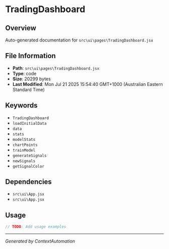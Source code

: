 # TradingDashboard

## Overview
Auto-generated documentation for `src\ui\pages\TradingDashboard.jsx`

## File Information
- **Path**: `src\ui\pages\TradingDashboard.jsx`
- **Type**: code
- **Size**: 20299 bytes
- **Last Modified**: Mon Jul 21 2025 15:54:40 GMT+1000 (Australian Eastern Standard Time)

## Keywords
- `TradingDashboard`
- `loadInitialData`
- `data`
- `stats`
- `modelStats`
- `chartPoints`
- `trainModel`
- `generateSignals`
- `newSignals`
- `getSignalColor`

## Dependencies
- `src\ui\App.jsx`
- `src\ui\App.jsx`

## Usage
```javascript
// TODO: Add usage examples
```

---
*Generated by ContextAutomation*
